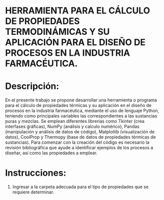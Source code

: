 # HERRAMIENTA PARA EL CÁLCULO DE PROPIEDADES TERMODINÁMICAS Y SU APLICACIÓN PARA EL DISEÑO DE PROCESOS EN LA INDUSTRIA FARMACÉUTICA. 
# Descripción:
En el presente trabajo se propone desarrollar una herramienta o programa para el cálculo de propiedades térmicas y su aplicación en el diseño de procesos en la industria farmacéutica, mediante el uso de lenguaje Python, teniendo como principales variables las correspondientes a las sustancias puras y mezclas. Se emplean diferentes librerías como Tkinter (crea interfases gráficas), NumPy (análisis y calculo numérico), Pandas (manipulación y análisis de datos de código), Matplotlib (visualización de datos), CoolProp y Thermopy (base de datos de propiedades térmicas de sustancias). Para comenzar con la creación del código es necesario la revisión bibliográfica que ayude a identificar ejemplos de los procesos a diseñar, así como las propiedades a emplear.  

# Instrucciones:
1. Ingresar a la carpeta adecuada para el tipo de propiedades que se requiere determinar.
